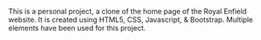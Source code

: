 This is a personal project, a clone of the home page of the Royal Enfield website. It is created using HTML5, CSS, Javascript, & Bootstrap. Multiple elements have been used for this project.
